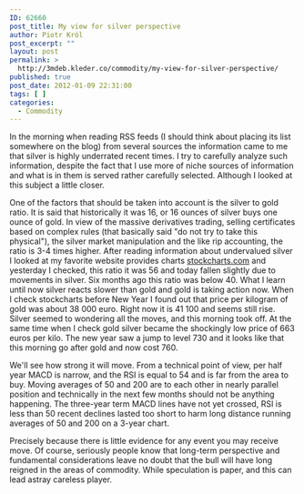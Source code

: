 ```yaml
---
ID: 62660
post_title: My view for silver perspective
author: Piotr Król
post_excerpt: ""
layout: post
permalink: >
  http://3mdeb.kleder.co/commodity/my-view-for-silver-perspective/
published: true
post_date: 2012-01-09 22:31:00
tags: [ ]
categories:
  - Commodity
---
```

In the morning when reading RSS feeds (I should think about placing its list somewhere on the blog) from several sources the information came to me that silver is highly underrated recent times. I try to carefully analyze such information, despite the fact that I use more of niche sources of information and what is in them is served rather carefully selected. Although I looked at this subject a little closer.  
    
    
One of the factors that should be taken into account is the silver to gold ratio. It is said that historically it was 16, or 16 ounces of silver buys one ounce of gold. In view of the massive derivatives trading, selling certificates based on complex rules (that basically said "do not try to take this physical"), the silver market manipulation and the like rip accounting, the ratio is 3-4 times higher. After reading information about undervalued silver I looked at my favorite website provides charts [stockcharts.com](http://stockcharts.com/h-sc/ui) and yesterday I checked, this ratio it was 56 and today fallen slightly due to movements in silver. Six months ago this ratio was below 40. What I learn until now silver reacts slower than gold and gold is taking action now. When I check stockcharts before New Year I found out that price per kilogram of gold was about 38 000 euro. Right now it is 41 100 and seems still rise. Silver seemed to wondering all the moves, and this morning took off. At the same time when I check gold silver became the shockingly low price of 663 euros per kilo. The new year saw a jump to level 730 and it looks like that this morning go after gold and now cost 760.  
    
    
We'll see how strong it will move. From a technical point of view, per half year MACD is narrow, and the RSI is equal to 54 and is far from the area to buy. Moving averages of 50 and 200 are to each other in nearly parallel position and technically in the next few months should not be anything happening. The three-year term MACD lines have not yet crossed, RSI is less than 50 recent declines lasted too short to harm long distance running averages of 50 and 200 on a 3-year chart.  

    

Precisely because there is little evidence for any event you may receive move. Of course, seriously people know that long-term perspective and fundamental considerations leave no doubt that the bull will have long reigned in the areas of commodity. While speculation is paper, and this can lead astray careless player.